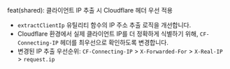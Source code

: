 feat(shared): 클라이언트 IP 추출 시 Cloudflare 헤더 우선 적용

- `extractClientIp` 유틸리티 함수의 IP 주소 추출 로직을 개선합니다.
- Cloudflare 환경에서 실제 클라이언트 IP를 더 정확하게 식별하기 위해, `CF-Connecting-IP` 헤더를 최우선으로 확인하도록 변경합니다.
- 변경된 IP 추출 우선순위: `CF-Connecting-IP` > `X-Forwarded-For` > `X-Real-IP` > `request.ip`
